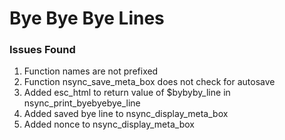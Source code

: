 Bye Bye Bye Lines
==========================

### Issues Found

1. Function names are not prefixed
1. Function nsync_save_meta_box does not check for autosave
1. Added esc_html to return value of $bybyby_line in nsync_print_byebyebye_line
1. Added saved bye line to nsync_display_meta_box
1. Added nonce to nsync_display_meta_box